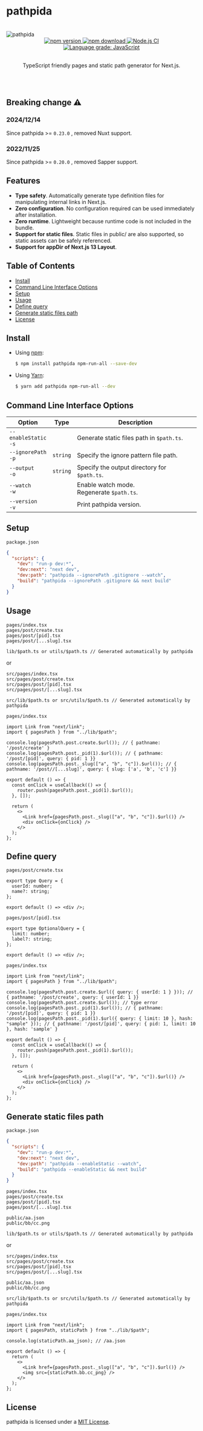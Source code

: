 # pathpida

<br />
<img src="https://aspida.github.io/pathpida/logos/png/logo.png" alt="pathpida" title="pathpida" />
<div align="center">
  <a href="https://www.npmjs.com/package/pathpida">
    <img src="https://img.shields.io/npm/v/pathpida" alt="npm version" />
  </a>
  <a href="https://www.npmjs.com/package/pathpida">
    <img src="https://img.shields.io/npm/dm/pathpida" alt="npm download" />
  </a>
  <a href="https://github.com/aspida/pathpida/actions?query=workflow%3A%22Node.js+CI%22">
    <img src="https://github.com/aspida/pathpida/workflows/Node.js%20CI/badge.svg?branch=master" alt="Node.js CI" />
  </a>
  <a href="https://lgtm.com/projects/g/aspida/pathpida/context:javascript">
    <img src="https://img.shields.io/lgtm/grade/javascript/g/aspida/pathpida.svg" alt="Language grade: JavaScript" />
  </a>
</div>
<br />
<p align="center">TypeScript friendly pages and static path generator for Next.js.</p>
<br />
<br />

## Breaking change :warning:

### 2024/12/14

Since pathpida >= `0.23.0` , removed Nuxt support.

### 2022/11/25

Since pathpida >= `0.20.0` , removed Sapper support.

## Features

- **Type safety**. Automatically generate type definition files for manipulating internal links in Next.js.
- **Zero configuration**. No configuration required can be used immediately after installation.
- **Zero runtime**. Lightweight because runtime code is not included in the bundle.
- **Support for static files**. Static files in public/ are also supported, so static assets can be safely referenced.
- **Support for appDir of Next.js 13 Layout**.

## Table of Contents

- [Install](#Install)
- [Command Line Interface Options](#CLI-options)
- [Setup](#Setup)
- [Usage](#Usage)
- [Define query](#Define-query)
- [Generate static files path](#Generate-static-files-path)
- [License](#License)

## Install

- Using [npm](https://www.npmjs.com/):

  ```sh
  $ npm install pathpida npm-run-all --save-dev
  ```

- Using [Yarn](https://yarnpkg.com/):

  ```sh
  $ yarn add pathpida npm-run-all --dev
  ```

<a id="CLI-options"></a>

## Command Line Interface Options

<table>
  <thead>
    <tr>
      <th>Option</th>
      <th>Type</th>
      <th width="100%">Description</th>
    </tr>
  </thead>
  <tbody>
    <tr>
      <td nowrap><code>--enableStatic</code><br /><code>-s</code></td>
      <td></td>
      <td>Generate static files path in <code>$path.ts</code>.</td>
    </tr>
    <tr>
      <td nowrap><code>--ignorePath</code><br /><code>-p</code></td>
      <td><code>string</code></td>
      <td>Specify the ignore pattern file path.</td>
    </tr>
    <tr>
      <td nowrap><code>--output</code><br /><code>-o</code></td>
      <td><code>string</code></td>
      <td>Specify the output directory for <code>$path.ts</code>.</td>
    </tr>
    <tr>
      <td nowrap><code>--watch</code><br /><code>-w</code></td>
      <td></td>
      <td>
        Enable watch mode.<br />
        Regenerate <code>$path.ts</code>.
      </td>
    </tr>
    <tr>
      <td nowrap><code>--version</code><br /><code>-v</code></td>
      <td></td>
      <td>Print pathpida version.</td>
    </tr>
  </tbody>
</table>

## Setup

`package.json`

```json
{
  "scripts": {
    "dev": "run-p dev:*",
    "dev:next": "next dev",
    "dev:path": "pathpida --ignorePath .gitignore --watch",
    "build": "pathpida --ignorePath .gitignore && next build"
  }
}
```

## Usage

```
pages/index.tsx
pages/post/create.tsx
pages/post/[pid].tsx
pages/post/[...slug].tsx

lib/$path.ts or utils/$path.ts // Generated automatically by pathpida
```

or

```
src/pages/index.tsx
src/pages/post/create.tsx
src/pages/post/[pid].tsx
src/pages/post/[...slug].tsx

src/lib/$path.ts or src/utils/$path.ts // Generated automatically by pathpida
```

`pages/index.tsx`

```tsx
import Link from "next/link";
import { pagesPath } from "../lib/$path";

console.log(pagesPath.post.create.$url()); // { pathname: '/post/create' }
console.log(pagesPath.post._pid(1).$url()); // { pathname: '/post/[pid]', query: { pid: 1 }}
console.log(pagesPath.post._slug(["a", "b", "c"]).$url()); // { pathname: '/post//[...slug]', query: { slug: ['a', 'b', 'c'] }}

export default () => {
  const onClick = useCallback(() => {
    router.push(pagesPath.post._pid(1).$url());
  }, []);

  return (
    <>
      <Link href={pagesPath.post._slug(["a", "b", "c"]).$url()} />
      <div onClick={onClick} />
    </>
  );
};
```

<a id="Define-query"></a>

## Define query

`pages/post/create.tsx`

```tsx
export type Query = {
  userId: number;
  name?: string;
};

export default () => <div />;
```

`pages/post/[pid].tsx`

```tsx
export type OptionalQuery = {
  limit: number;
  label?: string;
};

export default () => <div />;
```

`pages/index.tsx`

```tsx
import Link from "next/link";
import { pagesPath } from "../lib/$path";

console.log(pagesPath.post.create.$url({ query: { userId: 1 } })); // { pathname: '/post/create', query: { userId: 1 }}
console.log(pagesPath.post.create.$url()); // type error
console.log(pagesPath.post._pid(1).$url()); // { pathname: '/post/[pid]', query: { pid: 1 }}
console.log(pagesPath.post._pid(1).$url({ query: { limit: 10 }, hash: "sample" })); // { pathname: '/post/[pid]', query: { pid: 1, limit: 10 }, hash: 'sample' }

export default () => {
  const onClick = useCallback(() => {
    router.push(pagesPath.post._pid(1).$url());
  }, []);

  return (
    <>
      <Link href={pagesPath.post._slug(["a", "b", "c"]).$url()} />
      <div onClick={onClick} />
    </>
  );
};
```

<a id="Generate-static-files-path"></a>

## Generate static files path

`package.json`

```json
{
  "scripts": {
    "dev": "run-p dev:*",
    "dev:next": "next dev",
    "dev:path": "pathpida --enableStatic --watch",
    "build": "pathpida --enableStatic && next build"
  }
}
```

```
pages/index.tsx
pages/post/create.tsx
pages/post/[pid].tsx
pages/post/[...slug].tsx

public/aa.json
public/bb/cc.png

lib/$path.ts or utils/$path.ts // Generated automatically by pathpida
```

or

```
src/pages/index.tsx
src/pages/post/create.tsx
src/pages/post/[pid].tsx
src/pages/post/[...slug].tsx

public/aa.json
public/bb/cc.png

src/lib/$path.ts or src/utils/$path.ts // Generated automatically by pathpida
```

`pages/index.tsx`

```tsx
import Link from "next/link";
import { pagesPath, staticPath } from "../lib/$path";

console.log(staticPath.aa_json); // /aa.json

export default () => {
  return (
    <>
      <Link href={pagesPath.post._slug(["a", "b", "c"]).$url()} />
      <img src={staticPath.bb.cc_png} />
    </>
  );
};
```

## License

pathpida is licensed under a [MIT License](https://github.com/aspida/pathpida/blob/master/LICENSE).
